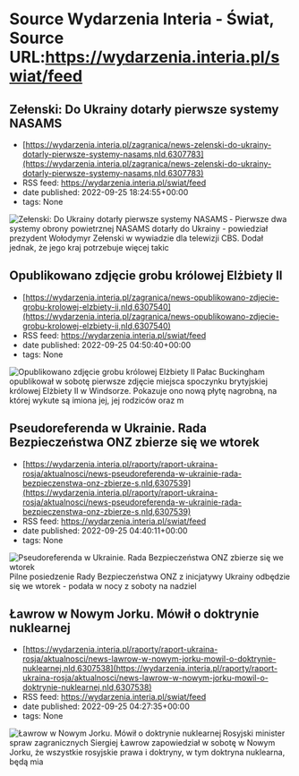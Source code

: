 # Source Wydarzenia Interia - Świat, Source URL:https://wydarzenia.interia.pl/swiat/feed

## Zełenski: Do Ukrainy dotarły pierwsze systemy NASAMS
 - [https://wydarzenia.interia.pl/zagranica/news-zelenski-do-ukrainy-dotarly-pierwsze-systemy-nasams,nId,6307783](https://wydarzenia.interia.pl/zagranica/news-zelenski-do-ukrainy-dotarly-pierwsze-systemy-nasams,nId,6307783)
 - RSS feed: https://wydarzenia.interia.pl/swiat/feed
 - date published: 2022-09-25 18:24:55+00:00
 - tags: None

<p><a href="https://wydarzenia.interia.pl/zagranica/news-zelenski-do-ukrainy-dotarly-pierwsze-systemy-nasams,nId,6307783"><img align="left" alt="Zełenski: Do Ukrainy dotarły pierwsze systemy NASAMS" src="https://i.iplsc.com/zelenski-do-ukrainy-dotarly-pierwsze-systemy-nasams/000G47YPKECHHX8B-C321.jpg" /></a>- Pierwsze dwa systemy obrony powietrznej NASAMS dotarły do Ukrainy - powiedział prezydent Wołodymyr Zełenski w wywiadzie dla telewizji CBS. Dodał jednak, że jego kraj potrzebuje więcej takic

## Opublikowano zdjęcie grobu królowej Elżbiety II
 - [https://wydarzenia.interia.pl/zagranica/news-opublikowano-zdjecie-grobu-krolowej-elzbiety-ii,nId,6307540](https://wydarzenia.interia.pl/zagranica/news-opublikowano-zdjecie-grobu-krolowej-elzbiety-ii,nId,6307540)
 - RSS feed: https://wydarzenia.interia.pl/swiat/feed
 - date published: 2022-09-25 04:50:40+00:00
 - tags: None

<p><a href="https://wydarzenia.interia.pl/zagranica/news-opublikowano-zdjecie-grobu-krolowej-elzbiety-ii,nId,6307540"><img align="left" alt="Opublikowano zdjęcie grobu królowej Elżbiety II" src="https://i.iplsc.com/opublikowano-zdjecie-grobu-krolowej-elzbiety-ii/000G44QJ78IW3MYY-C321.jpg" /></a>Pałac Buckingham opublikował w sobotę pierwsze zdjęcie miejsca spoczynku brytyjskiej królowej Elżbiety II w Windsorze. Pokazuje ono nową płytę nagrobną, na której wykute są imiona jej, jej rodziców oraz m

## Pseudoreferenda w Ukrainie. Rada Bezpieczeństwa ONZ zbierze się we wtorek
 - [https://wydarzenia.interia.pl/raporty/raport-ukraina-rosja/aktualnosci/news-pseudoreferenda-w-ukrainie-rada-bezpieczenstwa-onz-zbierze-s,nId,6307539](https://wydarzenia.interia.pl/raporty/raport-ukraina-rosja/aktualnosci/news-pseudoreferenda-w-ukrainie-rada-bezpieczenstwa-onz-zbierze-s,nId,6307539)
 - RSS feed: https://wydarzenia.interia.pl/swiat/feed
 - date published: 2022-09-25 04:40:11+00:00
 - tags: None

<p><a href="https://wydarzenia.interia.pl/raporty/raport-ukraina-rosja/aktualnosci/news-pseudoreferenda-w-ukrainie-rada-bezpieczenstwa-onz-zbierze-s,nId,6307539"><img align="left" alt="Pseudoreferenda w Ukrainie. Rada Bezpieczeństwa ONZ zbierze się we wtorek" src="https://i.iplsc.com/pseudoreferenda-w-ukrainie-rada-bezpieczenstwa-onz-zbierze-s/000G44QEFWAPPG6H-C321.jpg" /></a>Pilne posiedzenie Rady Bezpieczeństwa ONZ z inicjatywy Ukrainy odbędzie się we wtorek - podała w nocy z soboty na nadziel

## Ławrow w Nowym Jorku. Mówił o doktrynie nuklearnej
 - [https://wydarzenia.interia.pl/raporty/raport-ukraina-rosja/aktualnosci/news-lawrow-w-nowym-jorku-mowil-o-doktrynie-nuklearnej,nId,6307538](https://wydarzenia.interia.pl/raporty/raport-ukraina-rosja/aktualnosci/news-lawrow-w-nowym-jorku-mowil-o-doktrynie-nuklearnej,nId,6307538)
 - RSS feed: https://wydarzenia.interia.pl/swiat/feed
 - date published: 2022-09-25 04:27:35+00:00
 - tags: None

<p><a href="https://wydarzenia.interia.pl/raporty/raport-ukraina-rosja/aktualnosci/news-lawrow-w-nowym-jorku-mowil-o-doktrynie-nuklearnej,nId,6307538"><img align="left" alt="Ławrow w Nowym Jorku. Mówił o doktrynie nuklearnej" src="https://i.iplsc.com/lawrow-w-nowym-jorku-mowil-o-doktrynie-nuklearnej/000G44QA2EU2RQBE-C321.jpg" /></a>Rosyjski minister spraw zagranicznych Siergiej Ławrow zapowiedział w sobotę w Nowym Jorku, że wszystkie rosyjskie prawa i doktryny, w tym doktryna nuklearna, będą mia
